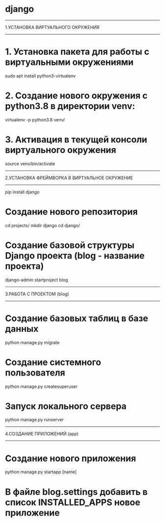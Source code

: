 # django
__________________________________
1.УСТАНОВКА ВИРТУАЛЬНОГО ОКРУЖЕНИЯ
__________________________________
# 1. Установка пакета для работы с виртуальными окружениями
sudo apt install python3-virtualenv

# 2. Создание нового окружения с python3.8 в директории venv:
virtualenv -p python3.8 venv/

# 3. Активация в текущей консоли виртуального окружения
source venv/bin/activate

______________________________________________
2.УСТАНОВКА ФРЕЙМВОРКА В ВИРТУАЛЬНОЕ ОКРУЖЕНИЕ
______________________________________________

pip install django

# Создание нового репозитория
cd projects/
mkdir django
cd django/

# Создание базовой структуры Django проекта (blog - название проекта)
django-admin startproject blog

___________________________
3.РАБОТА С ПРОЕКТОМ (blog)
___________________________

# Создание базовых таблиц в базе данных
python manage.py migrate

# Создание системного пользователя
python manage.py createsuperuser

# Запуск локального сервера
python manage.py runserver

_____________________________
4.СОЗДАНИЕ ПРИЛОЖЕНИЙ (app)
_____________________________

# Создание нового приложения
python manage.py startapp [name]

# В файле blog.settings добавить в список INSTALLED_APPS новое приложение


